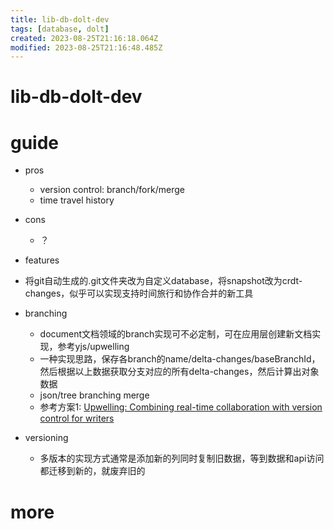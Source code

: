 ```yaml
---
title: lib-db-dolt-dev
tags: [database, dolt]
created: 2023-08-25T21:16:18.064Z
modified: 2023-08-25T21:16:48.485Z
---
```


# lib-db-dolt-dev

# guide

- pros
  - version control: branch/fork/merge
  - time travel history

- cons
  - ？

- features

- 将git自动生成的.git文件夹改为自定义database，将snapshot改为crdt-changes，似乎可以实现支持时间旅行和协作合并的新工具

- branching
  - document文档领域的branch实现可不必定制，可在应用层创建新文档实现，参考yjs/upwelling
  - 一种实现思路，保存各branch的name/delta-changes/baseBranchId，然后根据以上数据获取分支对应的所有delta-changes，然后计算出对象数据
  - json/tree branching merge
  - 参考方案1: [Upwelling: Combining real-time collaboration with version control for writers](https://www.inkandswitch.com/upwelling/)

- versioning
  - 多版本的实现方式通常是添加新的列同时复制旧数据，等到数据和api访问都迁移到新的，就废弃旧的
# more
